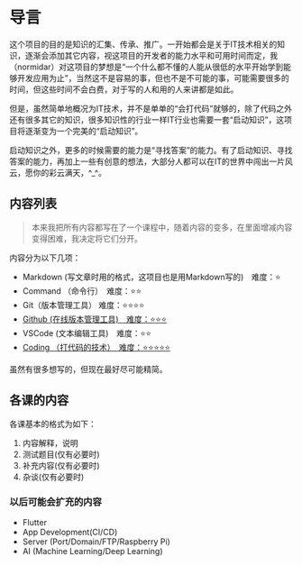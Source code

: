 
# 导言

这个项目的目的是知识的汇集、传承、推广。一开始都会是关于IT技术相关的知识，逐渐会添加其它内容，视这项目的开发者的能力水平和可用时间而定，我（normidar）对这项目的梦想是“一个什么都不懂的人能从很低的水平开始学到能够开发应用为止”，当然这不是容易的事，但也不是不可能的事，可能需要很多的时间，但这些时间不会白费，对于写的人和用的人来讲都是如此。

但是，虽然简单地概况为IT技术，并不是单单的“会打代码”就够的，除了代码之外还有很多其它的知识，很多知识性的行业一样IT行业也需要一套“启动知识”，这项目将逐渐变为一个完美的“启动知识”。

启动知识之外，更多的时候需要的能力是“寻找答案”的能力。有了启动知识、寻找答案的能力，再加上一些有创意的想法，大部分人都可以在IT的世界中闯出一片风云，愿你的彩云满天，^_^。

## 内容列表

> 本来我把所有内容都写在了一个课程中，随着内容的变多，在里面增减内容变得困难，我决定将它们分开。

内容分为以下几项：

- Markdown (写文章时用的格式，这项目也是用Markdown写的)　难度：⭐
- Command （命令行）　难度：⭐⭐
- Git（版本管理工具） 难度：⭐⭐⭐⭐
- [Github (在线版本管理工具)　难度：⭐⭐⭐](./books/Github/Introduction.md)
- VSCode (文本编辑工具)　难度：⭐⭐
- [Coding （打代码的技术）　难度：⭐⭐⭐⭐⭐](./books/Coding/Introduction.md)

虽然有很多想写的，但现在最好尽可能精简。


## 各课的内容

各课基本的格式为如下：

1. 内容解释，说明
2. 测试题目(仅有必要时)
3. 补充内容(仅有必要时)
4. 杂谈(仅有必要时)

### 以后可能会扩充的内容

- Flutter
- App Development(CI/CD)
- Server (Port/Domain/FTP/Raspberry Pi)
- AI (Machine Learning/Deep Learning)
